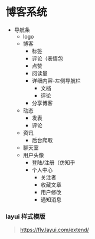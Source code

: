 ﻿# 博客系统

- 导航条
   - logo
   - 博客
      - 标签
      - 评论（表情包
      - 点赞
      - 阅读量
      - 详细内容-左侧导航栏
         - 文档
         - 评论
      - 分享博客
   - 动态
      - 发表
      - 评论
   - 资讯
      - 后台爬取
   - 聊天室
   - 用户头像
      - 登陆/注册（仿知乎
      - 个人中心
         - 关注者
         - 收藏文章
         - 用户修改
         - 通知消息











### layui 样式模版
> https://fly.layui.com/extend/